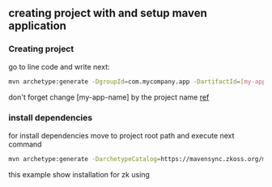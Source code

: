 ## creating project with and setup  maven application


### Creating project
go to line code and write next: 

```bash
mvn archetype:generate -DgroupId=com.mycompany.app -DartifactId=[my-app-name] -DarchetypeArtifactId=maven-archetype-quickstart -DarchetypeVersion=1.4 -DinteractiveMode=false
```
don't forget change [my-app-name] by the project name [ref](https://maven.apache.org/guides/getting-started/maven-in-five-minutes.html#creating-a-project)

### install dependencies

for install dependencies move to project root path and execute next command 
```bash
mvn archetype:generate -DarchetypeCatalog=https://mavensync.zkoss.org/maven2/
```

this example show installation for zk using 
